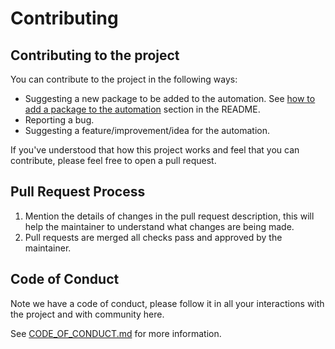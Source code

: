 # Contributing

## Contributing to the project

You can contribute to the project in the following ways:

- Suggesting a new package to be added to the automation. See [how to add a package to the automation](README.md#how-to-add-a-package-to-the-automation) section in the README.
- Reporting a bug.
- Suggesting a feature/improvement/idea for the automation.

If you've understood that how this project works and feel that you can contribute, please feel free to open a pull request.

## Pull Request Process

1. Mention the details of changes in the pull request description, this will help the maintainer to understand what changes are being made.
2. Pull requests are merged all checks pass and approved by the maintainer.

## Code of Conduct

Note we have a code of conduct, please follow it in all your interactions with the project and with community here.

See [CODE_OF_CONDUCT.md](./CODE_OF_CONDUCT.md) for more information.
